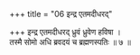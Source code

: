 +++
title = "06 इन्द्र एतमदीधरद्"

+++
इन्द्र एतमदीधरद् ध्रुवं ध्रुवेण हविषा ।  
तस्मै सोमो अधि ब्रवदयं च ब्रह्मणस्पतिः ॥ ७ ॥